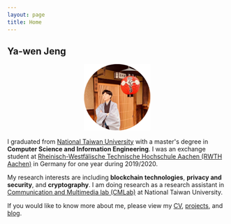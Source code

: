 ```yaml
---
layout: page
title: Home
---
```


## Ya-wen Jeng

<p style="text-align:center;">
<img src="profile_pic.png" alt="Hello!" style="width: 30%;" />
</p>

I graduated from [National Taiwan University](https://www.ntu.edu.tw/) with a master's degree in **Computer Science and Information Engineering**. I was an exchange student at [Rheinisch-Westfälische Technische Hochschule Aachen (RWTH Aachen)](https://www.rwth-aachen.de/) in Germany for one year during 2019/2020.

My research interests are including **blockchain technologies**, **privacy and security**, and **cryptography**. I am doing research as a research assistant in [Communication and Multimedia lab (CMLab)](https://www.cmlab.csie.ntu.edu.tw/) at National Taiwan University.

If you would like to know more about me, please view my [CV](/about), [projects](/projects), and [blog](/blog).